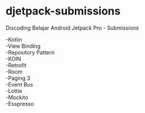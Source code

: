 <h1 class="code-line" data-line-start=0 data-line-end=1 ><a id="djetpacksubmissions_0"></a>djetpack-submissions</h1>
<p class="has-line-data" data-line-start="1" data-line-end="2">Discoding Belajar Android Jetpack Pro - Submissions</p>
<p class="has-line-data" data-line-start="3" data-line-end="14">-Kotlin<br>
-View Binding<br>
-Repository Pattern<br>
-KOIN<br>
-Retrofit<br>
-Room<br>
-Paging 3<br>
-Event Bus<br>
-Lottie<br>
-Mockito<br>
-Esspresso</p>
